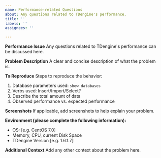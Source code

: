 ```yaml
---
name: Performance-related Questions
about: Any questions related to TDengine's performance.
title: ''
labels: ''
assignees: ''

---
```


**Performance Issue** 
Any questions related to TDengine's performance can be discussed here.

**Problem Description** 
A clear and concise description of what the problem is.

**To Reproduce**
Steps to reproduce the behavior:
1. Database parameters used: 
 ```show databases```
2. Verbs used: Insert/Import/Select?
3. Describe the total amount of data
4. Observed performance vs. expected performance

**Screenshots**
 If applicable, add screenshots to help explain your problem.

**Environment (please complete the following information):**

* OS: [e.g. CentOS 7.0]
* Memory, CPU, current Disk Space
* TDengine Version [e.g. 1.6.1.7]

**Additional Context** 
Add any other context about the problem here.
